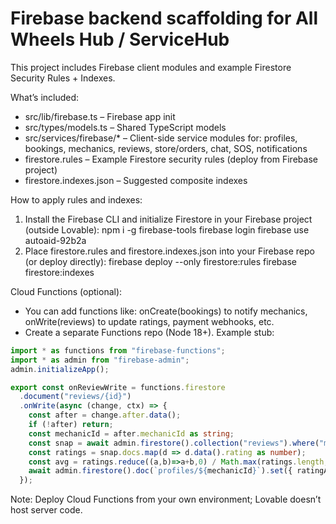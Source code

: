 # Firebase backend scaffolding for All Wheels Hub / ServiceHub

This project includes Firebase client modules and example Firestore Security Rules + Indexes.

What’s included:
- src/lib/firebase.ts – Firebase app init
- src/types/models.ts – Shared TypeScript models
- src/services/firebase/* – Client-side service modules for: profiles, bookings, mechanics, reviews, store/orders, chat, SOS, notifications
- firestore.rules – Example Firestore security rules (deploy from Firebase project)
- firestore.indexes.json – Suggested composite indexes

How to apply rules and indexes:
1) Install the Firebase CLI and initialize Firestore in your Firebase project (outside Lovable):
   npm i -g firebase-tools
   firebase login
   firebase use autoaid-92b2a
2) Place firestore.rules and firestore.indexes.json into your Firebase repo (or deploy directly):
   firebase deploy --only firestore:rules
   firebase firestore:indexes

Cloud Functions (optional):
- You can add functions like: onCreate(bookings) to notify mechanics, onWrite(reviews) to update ratings, payment webhooks, etc.
- Create a separate Functions repo (Node 18+). Example stub:

```ts
import * as functions from "firebase-functions";
import * as admin from "firebase-admin";
admin.initializeApp();

export const onReviewWrite = functions.firestore
  .document("reviews/{id}")
  .onWrite(async (change, ctx) => {
    const after = change.after.data();
    if (!after) return;
    const mechanicId = after.mechanicId as string;
    const snap = await admin.firestore().collection("reviews").where("mechanicId","==",mechanicId).get();
    const ratings = snap.docs.map(d => d.data().rating as number);
    const avg = ratings.reduce((a,b)=>a+b,0) / Math.max(ratings.length,1);
    await admin.firestore().doc(`profiles/${mechanicId}`).set({ ratingAvg: avg, ratingCount: ratings.length }, { merge: true });
  });
```

Note: Deploy Cloud Functions from your own environment; Lovable doesn’t host server code.
